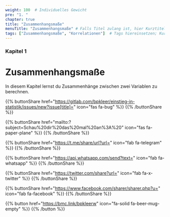 ```yaml
---
weight: 100  # Individuelles Gewicht 
pre: "1. "
chapter: true
title: "Zusammenhangsmaße"
menuTitle: "Zusammenhangsmaße" # Falls Titel zulang ist, hier Kurztitel
tags: ["Zusammenhangsmaße", "Korrelationen"]  # Tags hiereinsetzen; Kurzwort, was auf der Seite passsiert
---
```


### Kapitel 1 

# Zusammenhangsmaße
In diesem Kapitel lernst du Zusammenhänge zwischen zwei Variablen zu berechnen. 

{{% buttonShare href="https://gitlab.com/bpkleer/einstieg-in-statistik/issues/new?issue[title]=" icon="fas fa-bug" %}} {{% /buttonShare %}} 

{{% buttonShare href="mailto:?subject=Schau%20dir%20das%20mal%20an%3A%20" icon="fas fa-paper-plane" %}} {{% /buttonShare %}}

{{% buttonShare href="https://t.me/share/url?url=" icon="fab fa-telegram" %}} {{% /buttonShare %}}

{{% buttonShare href="https://api.whatsapp.com/send?text=" icon="fab fa-whatsapp" %}} {{% /buttonShare %}}

{{% buttonShare href="https://twitter.com/share?url=" icon="fab fa-x-twitter" %}} {{% /buttonShare %}}

{{% buttonShare href="https://www.facebook.com/sharer/sharer.php?u=" icon="fab fa-facebook" %}} {{% /buttonShare %}}

{{% button href="https://bmc.link/bpkleerw" icon="fa-solid fa-beer-mug-empty" %}} {{% /button %}}
